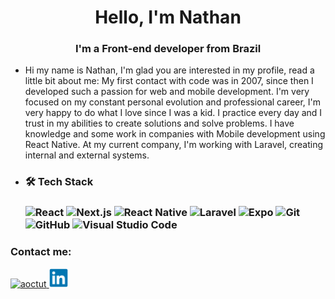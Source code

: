 <h1 align="center">Hello, I'm Nathan</h1>
<h3 align="center">I'm a Front-end developer from Brazil</h3>

- Hi my name is Nathan, I'm glad you are interested in my profile, read a little bit about me: 
My first contact with code was in 2007, since then I developed such a passion for web and mobile development. I'm very focused on my constant personal evolution and professional career, I'm very happy to do what I love since I was a kid. I practice every day and I trust in my abilities to create solutions and solve problems. I have knowledge and some work in companies with Mobile development using React Native. At my current company, I'm working with Laravel, creating internal and external systems.


- <h3>🛠 Tech Stack<h3/> 
  
  ![React](https://img.shields.io/badge/-React-0A1A2F?style=flat&logo=react) 
  ![Next.js](https://img.shields.io/badge/-Next.js-0A1A2F?style=flat&logo=next.js)
  ![React Native](https://img.shields.io/badge/-React%20Native-0A1A2F?style=flat&logo=React&logoColor=00d8fd)
  ![Laravel](https://img.shields.io/badge/-Laravel-0A1A2F?style=flat&logo=laravel)
  ![Expo](https://img.shields.io/badge/-Expo-0A1A2F?style=flat&logo=Expo&logoColor=00d8fd)
  ![Git](https://img.shields.io/badge/-Git-0A1A2F?style=flat&logo=git)
  ![GitHub](https://img.shields.io/badge/-GitHub-0A1A2F?style=flat&logo=github)
  ![Visual Studio Code](https://img.shields.io/badge/-Visual%20Studio%20Code-0A1A2F?style=flat&logo=visual-studio-code&logoColor=007ACC)



<h3>Contact me: </h3>
<a href="https://www.instagram.com/nathan_vicc/" target="blank">
    <img src="https://vectorlogo.zone/logos/instagram/instagram-icon.svg" alt="aoctut" height="30" />
  </a>
  <a href="https://linkedin.com/in/nathanvictorino" target="blank">
    <img src="https://github.com/devicons/devicon/blob/master/icons/linkedin/linkedin-original.svg" alt="alexandroc" height="30" />
 <a/>

<!---
nachef/nachef is a ✨ special ✨ repository because its `README.md` (this file) appears on your GitHub profile.
You can click the Preview link to take a look at your changes.
--->

                                                                                                                           

